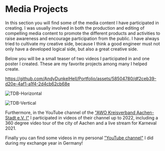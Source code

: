 # Media Projects

In this section you will find some of the media content I have participated in creating. I was usually involved in both the production and editing of compelling media content to promote the different products and activities to raise awareness and encourage participation from the public.  I have always tried to cultivate my creative side, because I think a good engineer must not only have a developed logical side, but also a great creative side.  

Below you will be a small teaser of two videos I participated in and one poster I created. These are my favorite projects among many I helped create.

https://github.com/AndyDunkelHell/Portfolio/assets/58504780/df2ceb39-d20e-4af1-a1f4-2d4cb62cb68e

![TDB-Horizontal](https://github.com/AndyDunkelHell/Portfolio/assets/58504780/609f6ec1-7822-4b17-98f8-34a1ae6a34cf)

![TDB-Vertical](https://github.com/AndyDunkelHell/Portfolio/assets/58504780/446bc039-40dd-43d2-be93-5595e1340fc4)

Furthermore, in the YouTube channel of the ["AWO Kreisverband Aachen-Stadt e.V. I"](https://www.youtube.com/@awokreisverbandaachen-stad3461) I participated in videos of their channel up to 2022, including a 360 degree video tour of the city of Aachen and a live stream for Karneval 2021. 

Finally you can find some videos in my personal ["YouTube channel"](https://www.youtube.com/channel/UCdisWnISnJLQ6v6fTtsIdaw) I did during my exchange year in Germany!


